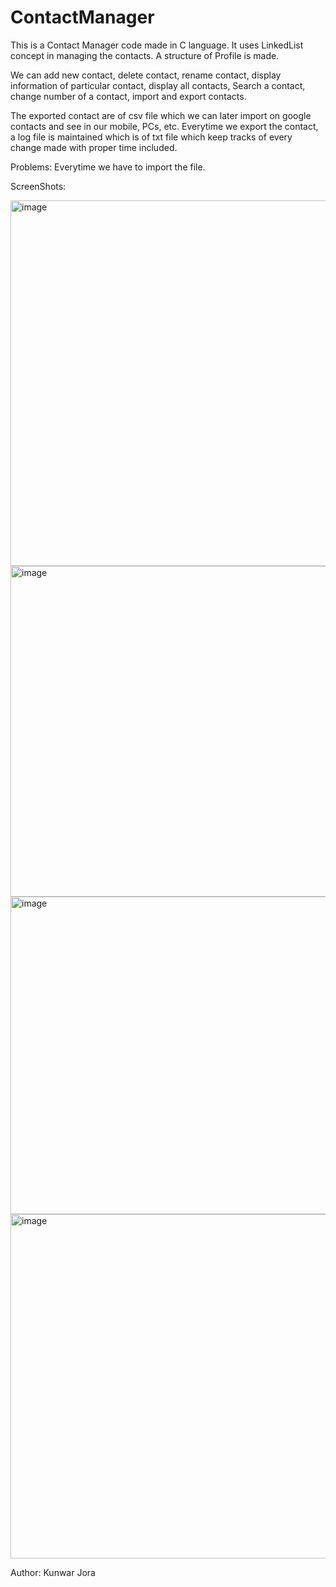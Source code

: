 # ContactManager

This is a Contact Manager code made in C language.
It uses LinkedList concept in managing the contacts.
A structure of Profile is made. 

We can add new contact, delete contact, rename contact, display information of particular contact, display all contacts, Search a contact, change number of a contact, import and export contacts.

The exported contact are of csv file which we can later import on google contacts and see in our mobile, PCs, etc.
Everytime we export the contact, a log file is maintained which is of txt file which keep tracks of every change made with proper time included.

Problems:
Everytime we have to import the file.


ScreenShots:

<img width="585" alt="image" src="https://user-images.githubusercontent.com/112961351/210415334-2c6ac023-7742-4616-9049-f4ef8deea190.png">
<img width="529" alt="image" src="https://user-images.githubusercontent.com/112961351/210415455-548a37ff-6691-4e49-9dc1-817ab2a3d575.png">
<img width="508" alt="image" src="https://user-images.githubusercontent.com/112961351/210415541-4e0b8806-2af4-4582-ae2a-fb23d2b09aec.png">
<img width="551" alt="image" src="https://user-images.githubusercontent.com/112961351/210415711-d76818ab-49e2-4751-b3dc-6043cd4686ae.png">



Author: Kunwar Jora
